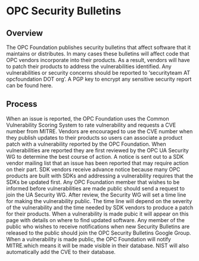 # OPC Security Bulletins
## Overview
The OPC Foundation publishes security bulletins that affect software that it maintains or distributes. In many cases these bulletins will affect code that OPC vendors incorporate into their products. As a result, vendors will have to patch their products to address the vulnerabilities identified. 
Any vulnerabilities or security concerns should be reported to ‘securityteam AT opcfoundation DOT org’. 
A PGP key to encrypt any sensitive security report can be found here.

## Process
When an issue is reported, the OPC Foundation uses the Common Vulnerability Scoring System to rate vulnerability and requests a CVE number from MITRE. Vendors are encouraged to use the CVE number when they publish updates to their products so users can associate a product patch with a vulnerability reported by the OPC Foundation.
When vulnerabilities are reported they are first reviewed by the OPC UA Security WG to determine the best course of action. A notice is sent out to a SDK vendor mailing list that an issue has been reported that may require action on their part. SDK vendors receive advance notice because many OPC products are built with SDKs and addressing a vulnerability requires that the SDKs be updated first. Any OPC Foundation member that wishes to be informed before vulnerabilities are made public should send a request to join the UA Security WG.
After review, the Security WG will set a time line for making the vulnerability public. The time line will depend on the severity of the vulnerability and the time needed by SDK vendors to produce a patch for their products. When a vulnerability is made pubic it will appear on this page with details on where to find updated software. Any member of the public who wishes to receive notifications when new Security Bulletins are released to the public should join the OPC Security Bulletins Google Group.
When a vulnerability is made public, the OPC Foundation will notify MITRE.which means it will be made visible in their database. NIST will also automatically add the CVE to their database.
